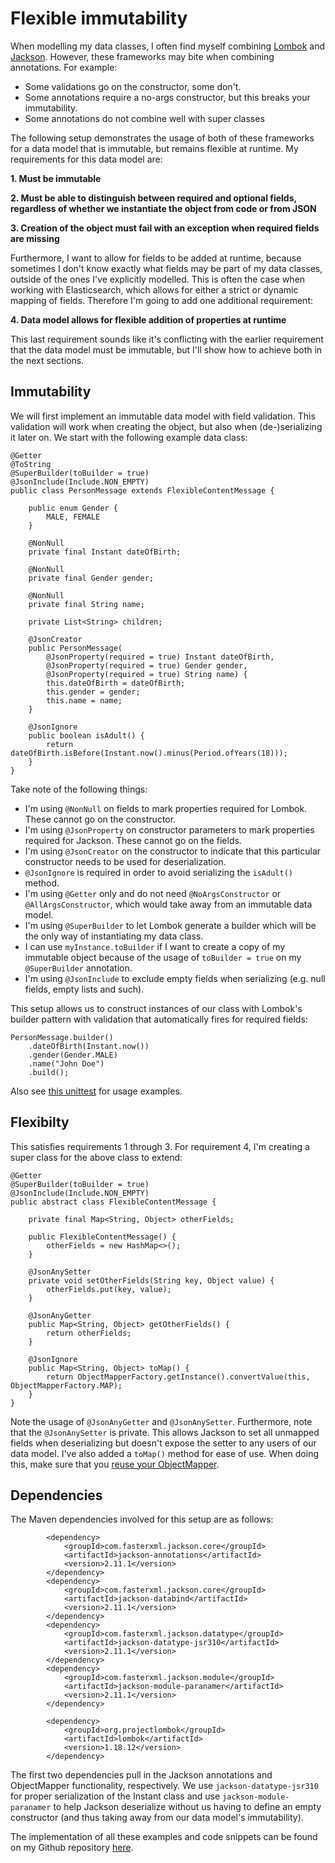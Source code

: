 # Flexible immutability

When modelling my data classes, I often find myself combining [Lombok][1] and [Jackson][2]. 
However, these frameworks may bite when combining annotations. For example: 
* Some validations go on the constructor, some don't.
* Some annotations require a no-args constructor, but this breaks your immutability.
* Some annotations do not combine well with super classes

The following setup demonstrates the usage of both of these frameworks for a data model that is immutable, but remains flexible at runtime. 
My requirements for this data model are:

**1\. Must be immutable**

**2\. Must be able to distinguish between required and optional fields, regardless of whether we instantiate the object from code or from JSON**

**3\. Creation of the object must fail with an exception when required fields are missing**

Furthermore, I want to allow for fields to be added at runtime, because sometimes I don't know exactly what fields may be part of my data classes, outside of the ones I've explicitly modelled. 
This is often the case when working with Elasticsearch, which allows for either a strict or dynamic mapping of fields. 
Therefore I'm going to add one additional requirement:

**4\. Data model allows for flexible addition of properties at runtime**

This last requirement sounds like it's conflicting with the earlier requirement that the data model must be immutable, but I'll show how to achieve both in the next sections.

## Immutability

We will first implement an immutable data model with field validation. 
This validation will work when creating the object, but also when (de-)serializing it later on.
We start with the following example data class:

```
@Getter
@ToString
@SuperBuilder(toBuilder = true)
@JsonInclude(Include.NON_EMPTY)
public class PersonMessage extends FlexibleContentMessage {

    public enum Gender {
        MALE, FEMALE
    }

    @NonNull
    private final Instant dateOfBirth;

    @NonNull
    private final Gender gender;

    @NonNull
    private final String name;

    private List<String> children;

    @JsonCreator
    public PersonMessage(
        @JsonProperty(required = true) Instant dateOfBirth,
        @JsonProperty(required = true) Gender gender,
        @JsonProperty(required = true) String name) {
        this.dateOfBirth = dateOfBirth;
        this.gender = gender;
        this.name = name;
    }

    @JsonIgnore
    public boolean isAdult() {
        return dateOfBirth.isBefore(Instant.now().minus(Period.ofYears(18)));
    }
}
```

Take note of the following things:
- I'm using `@NonNull` on fields to mark properties required for Lombok. These cannot go on the constructor.
- I'm using `@JsonProperty` on constructor parameters to mark properties required for Jackson. These cannot go on the fields.
- I'm using `@JsonCreator` on the constructor to indicate that this particular constructor needs to be used for deserialization.
- `@JsonIgnore` is required in order to avoid serializing the `isAdult()` method.
- I'm using `@Getter` only and do not need `@NoArgsConstructor` or `@AllArgsConstructor`, which would take away from an immutable data model.
- I'm using `@SuperBuilder` to let Lombok generate a builder which will be the only way of instantiating my data class.
- I can use `myInstance.toBuilder` if I want to create a copy of my immutable object because of the usage of `toBuilder = true` on my `@SuperBuilder` annotation.
- I'm using `@JsonInclude` to exclude empty fields when serializing (e.g. null fields, empty lists and such).

This setup allows us to construct instances of our class with Lombok's builder pattern with validation that automatically fires for required fields:

```
PersonMessage.builder()
    .dateOfBirth(Instant.now())
    .gender(Gender.MALE)
    .name("John Doe")
    .build();
```

Also see [this unittest][3] for usage examples.

## Flexibilty

This satisfies requirements 1 through 3. For requirement 4, I'm creating a super class for the above class to extend:

```
@Getter
@SuperBuilder(toBuilder = true)
@JsonInclude(Include.NON_EMPTY)
public abstract class FlexibleContentMessage {

    private final Map<String, Object> otherFields;

    public FlexibleContentMessage() {
        otherFields = new HashMap<>();
    }

    @JsonAnySetter
    private void setOtherFields(String key, Object value) {
        otherFields.put(key, value);
    }

    @JsonAnyGetter
    public Map<String, Object> getOtherFields() {
        return otherFields;
    }

    @JsonIgnore
    public Map<String, Object> toMap() {
        return ObjectMapperFactory.getInstance().convertValue(this, ObjectMapperFactory.MAP);
    }
}
```

Note the usage of `@JsonAnyGetter` and `@JsonAnySetter`. Furthermore, note that the `@JsonAnySetter` is private. 
This allows Jackson to set all unmapped fields when deserializing but doesn't expose the setter to any users of our data model.
I've also added a `toMap()` method for ease of use. When doing this, make sure that you [reuse your ObjectMapper][4].

## Dependencies

The Maven dependencies involved for this setup are as follows:
```
        <dependency>
            <groupId>com.fasterxml.jackson.core</groupId>
            <artifactId>jackson-annotations</artifactId>
            <version>2.11.1</version>
        </dependency>
        <dependency>
            <groupId>com.fasterxml.jackson.core</groupId>
            <artifactId>jackson-databind</artifactId>
            <version>2.11.1</version>
        </dependency>
        <dependency>
            <groupId>com.fasterxml.jackson.datatype</groupId>
            <artifactId>jackson-datatype-jsr310</artifactId>
            <version>2.11.1</version>
        </dependency>
        <dependency>
            <groupId>com.fasterxml.jackson.module</groupId>
            <artifactId>jackson-module-paranamer</artifactId>
            <version>2.11.1</version>
        </dependency>

        <dependency>
            <groupId>org.projectlombok</groupId>
            <artifactId>lombok</artifactId>
            <version>1.18.12</version>
        </dependency>
```

The first two dependencies pull in the Jackson annotations and ObjectMapper functionality, respectively. 
We use `jackson-datatype-jsr310` for proper serialization of the Instant class and use `jackson-module-paranamer` to help Jackson deserialize without us having to define an empty constructor (and thus taking away from our data model's immutability).

The implementation of all these examples and code snippets can be found on my Github repository [here][5]. 

[1]: https://projectlombok.org
[2]: https://github.com/FasterXML/jackson
[3]: https://github.com/markkrijgsman/flexible-immutability/blob/master/src/test/java/nl/luminis/articles/flexibility/model/PersonMessageTest.java
[4]: https://fasterxml.github.io/jackson-databind/javadoc/2.6/com/fasterxml/jackson/databind/ObjectMapper.html
[5]: https://github.com/markkrijgsman/flexible-immutability
